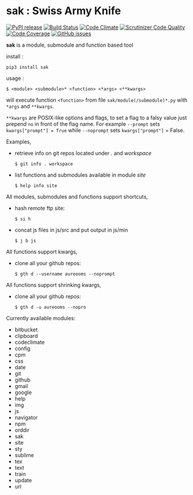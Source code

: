 # sak : Swiss Army Knife

[![PyPI release](https://img.shields.io/pypi/v/sak.svg?style=flat)](https://pypi.python.org/pypi/sak)
[![Build Status](http://img.shields.io/travis/aureooms/sak.svg?style=flat)](https://travis-ci.com/aureooms/sak)
[![Code Climate](http://img.shields.io/codeclimate/github/aureooms/sak.svg?style=flat)](https://codeclimate.com/github/aureooms/sak)
[![Scrutinizer Code Quality](http://img.shields.io/scrutinizer/g/aureooms/sak.svg?style=flat)](https://scrutinizer-ci.com/g/aureooms/sak/?branch=main)
[![Code Coverage](http://img.shields.io/scrutinizer/coverage/g/aureooms/sak.svg?style=flat)](https://scrutinizer-ci.com/g/aureooms/sak/?branch=main)
[![GitHub issues](http://img.shields.io/github/issues/aureooms/sak.svg?style=flat)](https://github.com/aureooms/sak/issues)

**sak** is a module, submodule and function based tool

install :

	pip3 install sak

usage :

	$ <module> <submodule>* <function> <*args> <**kwargs>

will execute function `<function>` from file `sak/module(/submodule)*.py` with
`*args` and `**kwargs`.

`**kwargs` are POSIX-like options and flags, to set a flag to a falsy
value just prepend `no` in front of the flag name. For example `--prompt` sets
`kwargs["prompt"] = True` while `--noprompt` sets `kwargs["prompt"]` = False.

Examples,

  - retrieve info on git repos located under *.* and *workspace*

		$ git info . workspace

  - list functions and submodules available in module *site*

		$ help info site

All modules, submodules and functions support shortcuts,

  - hash remote ftp site:

		$ si h

  - concat js files in js/src and put output in js/min

		$ j b js

All functions support kwargs,

  - clone all your github repos:

		$ gth d --username aureooms --noprompt

All functions support shrinking kwargs,

  - clone all your github repos:

		$ gth d -u aureooms --nopro

Currently available modules:

  - bitbucket
  - clipboard
  - codeclimate
  - config
  - cpm
  - css
  - date
  - git
  - github
  - gmail
  - google
  - help
  - img
  - js
  - navigator
  - npm
  - orddir
  - sak
  - site
  - sty
  - sublime
  - tex
  - text
  - train
  - update
  - url
